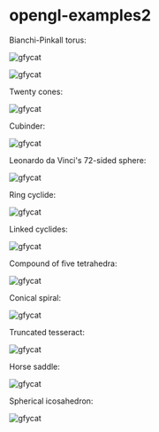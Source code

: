 # opengl-examples2

Bianchi-Pinkall torus:

![gfycat](https://thumbs.gfycat.com/MetallicLimpEft-size_restricted.gif)

![gfycat](https://thumbs.gfycat.com/FormalConcernedAnnelid-size_restricted.gif)

Twenty cones:

![gfycat](https://thumbs.gfycat.com/DeepCluelessKissingbug-size_restricted.gif)

Cubinder:

![gfycat](https://thumbs.gfycat.com/ThatOccasionalGraysquirrel-size_restricted.gif)

Leonardo da Vinci's 72-sided sphere:

![gfycat](https://thumbs.gfycat.com/UnhealthyEdibleCheetah-size_restricted.gif)

Ring cyclide:

![gfycat](https://thumbs.gfycat.com/PertinentPepperyIrishwaterspaniel-size_restricted.gif)

Linked cyclides:

![gfycat](https://thumbs.gfycat.com/RealRigidBoa-size_restricted.gif)

Compound of five tetrahedra:

![gfycat](https://thumbs.gfycat.com/DisfiguredAngelicCuckoo-size_restricted.gif)

Conical spiral:

![gfycat](https://thumbs.gfycat.com/MajorGenerousAlligatorgar-size_restricted.gif)

Truncated tesseract:

![gfycat](https://thumbs.gfycat.com/CleverFoolishAfricanmolesnake-size_restricted.gif)

Horse saddle:

![gfycat](https://thumbs.gfycat.com/InsecureAnxiousArcherfish-size_restricted.gif)

Spherical icosahedron:

![gfycat](https://thumbs.gfycat.com/CheapImmediateAppaloosa-size_restricted.gif)